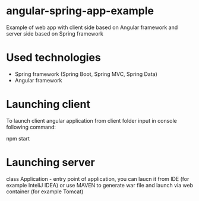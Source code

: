 # angular-spring-app-example
Example of web app with client side based on Angular framework and server side based on Spring framework

# Used technologies
- Spring framework (Spring Boot, Spring MVC, Spring Data)
- Angular framework

# Launching client
To launch client angular application from client folder input in console following command:

npm start

# Launching server
class Application - entry point of application, you can laucn it from IDE (for example InteliJ IDEA) or use MAVEN to generate war file and launch via web container (for example Tomcat)
